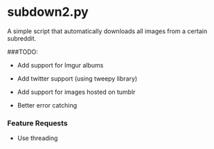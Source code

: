 subdown2.py
============================

A simple script that automatically downloads all images from a certain subreddit.

###TODO:

 - Add support for Imgur albums

 - Add twitter support (using tweepy library)

 - Add support for images hosted on tumblr

 - Better error catching

### Feature Requests

 - Use threading
